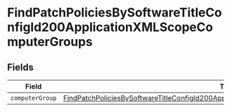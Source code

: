 # FindPatchPoliciesBySoftwareTitleConfigId200ApplicationXMLScopeComputerGroups


## Fields

| Field                                                                                                                                                                                                             | Type                                                                                                                                                                                                              | Required                                                                                                                                                                                                          | Description                                                                                                                                                                                                       |
| ----------------------------------------------------------------------------------------------------------------------------------------------------------------------------------------------------------------- | ----------------------------------------------------------------------------------------------------------------------------------------------------------------------------------------------------------------- | ----------------------------------------------------------------------------------------------------------------------------------------------------------------------------------------------------------------- | ----------------------------------------------------------------------------------------------------------------------------------------------------------------------------------------------------------------- |
| `computerGroup`                                                                                                                                                                                                   | [FindPatchPoliciesBySoftwareTitleConfigId200ApplicationXMLScopeComputerGroupsComputerGroup](../../models/operations/findpatchpoliciesbysoftwaretitleconfigid200applicationxmlscopecomputergroupscomputergroup.md) | :heavy_minus_sign:                                                                                                                                                                                                | N/A                                                                                                                                                                                                               |